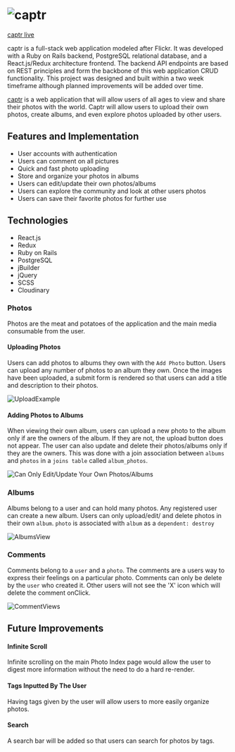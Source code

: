 # ![captr](http://res.cloudinary.com/greenrabite/image/upload/v1518198941/Screenshot_from_2018-02-09_09-55-08.png)

[captr live](http://captr.herokuapp.com)

captr is a full-stack web application modeled after Flickr. It was developed with a Ruby on Rails backend, PostgreSQL relational database, and a React.js/Redux architecture frontend. The backend API endpoints are based on REST principles and form the backbone of this web application CRUD functionality. This project was designed and built within a two week timeframe although planned improvements will be added over time.

[captr](http://captr.herokuapp.com) is a web application that will allow users of all ages to view and share their photos with the world. Captr will allow users to upload their own photos, create albums, and even explore photos uploaded by other users.

## Features and Implementation

+ User accounts with authentication
+ Users can comment on all pictures
+ Quick and fast photo uploading
+ Store and organize your photos in albums
+ Users can edit/update their own photos/albums
+ Users can explore the community and look at other users photos
+ Users can save their favorite photos for further use

## Technologies

+ React.js
+ Redux
+ Ruby on Rails
+ PostgreSQL
+ jBuilder
+ jQuery
+ SCSS
+ Cloudinary

### Photos
  Photos are the meat and potatoes of the application and the main media consumable from the user.

#### Uploading Photos

Users can add photos to albums they own with the `Add Photo` button. Users can upload any number of photos to an album they own. Once the images have been uploaded, a submit form is rendered so that users can add a title and description to their photos.

![UploadExample](https://raw.githubusercontent.com/GreenRabite/captr/master/repo_assets/new-picture.gif)


#### Adding Photos to Albums

When viewing their own album, users can upload a new photo to the album only if are the owners of the album. If they are not, the upload button does not appear. The user can also update and delete their photos/albums only if they are the owners. This was done with a join association between `albums` and `photos` in a `joins table` called `album_photos`.

![Can Only Edit/Update Your Own Photos/Albums](https://media.giphy.com/media/26wkEGu3pGkxLuo36/giphy.gif)

### Albums

Albums belong to a user and can hold many photos. Any registered user can create a new album.  Users can only upload/edit/ and delete photos in their own `album`. `photo` is associated with `album` as a `dependent: destroy`


![AlbumsView](https://media.giphy.com/media/l0DAGvpjsOm9DF2yQ/giphy.gif)

### Comments

Comments belong to a `user` and a `photo`. The comments are a users way to express their feelings on a particular photo. Comments can only be delete by the `user` who created it. Other users will not see the 'X' icon which will delete the comment onClick.


![CommentViews](https://media.giphy.com/media/l3dj31OVWeRV5LUxG/giphy.gif)

## Future Improvements

#### Infinite Scroll
Infinite scrolling on the main Photo Index page would allow the user to  digest more information without the need to do a hard re-render.

#### Tags Inputted By The User
Having tags given by the user will allow users to more easily organize photos.

#### Search
A search bar will be added so that users can search for photos by tags.
